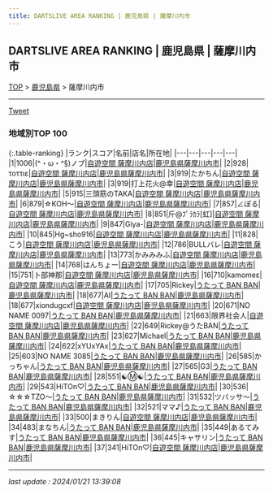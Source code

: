 ```yaml
---
title: DARTSLIVE AREA RANKING | 鹿児島県 | 薩摩川内市
---
```

## DARTSLIVE AREA RANKING | 鹿児島県 | 薩摩川内市

[TOP](/darts/rank/) > [鹿児島県](/darts/rank/鹿児島県/) > 薩摩川内市

___

<a href="https://twitter.com/share?ref_src=twsrc%5Etfw" data-text="DARTSLIVE AREA RANKING | 鹿児島県薩摩川内市" class="twitter-share-button" data-via="DARTSLIVE" data-hashtags="DARTSLIVE" data-related="DARTSLIVE" data-show-count="false">Tweet</a>

### 地域別TOP 100

{:.table-ranking}
|ランク|スコア|名前|店名|所在地|
|---|---|---|---|---|
|1|1006|(^・ω・^§)ノブ|<a href="https://search.dartslive.com/jp/shop/2638bf474abb4dea790ab824ce8730e5">自遊空間 薩摩川内店</a>|<a href="/darts/rank/鹿児島県/薩摩川内市">鹿児島県薩摩川内市</a>|
|2|928|τοττιε|<a href="https://search.dartslive.com/jp/shop/2638bf474abb4dea790ab824ce8730e5">自遊空間 薩摩川内店</a>|<a href="/darts/rank/鹿児島県/薩摩川内市">鹿児島県薩摩川内市</a>|
|3|919|たかちん|<a href="https://search.dartslive.com/jp/shop/2638bf474abb4dea790ab824ce8730e5">自遊空間 薩摩川内店</a>|<a href="/darts/rank/鹿児島県/薩摩川内市">鹿児島県薩摩川内市</a>|
|3|919|打上花火@幸|<a href="https://search.dartslive.com/jp/shop/2638bf474abb4dea790ab824ce8730e5">自遊空間 薩摩川内店</a>|<a href="/darts/rank/鹿児島県/薩摩川内市">鹿児島県薩摩川内市</a>|
|5|915|三頭筋のTAKA|<a href="https://search.dartslive.com/jp/shop/2638bf474abb4dea790ab824ce8730e5">自遊空間 薩摩川内店</a>|<a href="/darts/rank/鹿児島県/薩摩川内市">鹿児島県薩摩川内市</a>|
|6|879|☆KOH〜|<a href="https://search.dartslive.com/jp/shop/2638bf474abb4dea790ab824ce8730e5">自遊空間 薩摩川内店</a>|<a href="/darts/rank/鹿児島県/薩摩川内市">鹿児島県薩摩川内市</a>|
|7|857|∠ぽる|<a href="https://search.dartslive.com/jp/shop/2638bf474abb4dea790ab824ce8730e5">自遊空間 薩摩川内店</a>|<a href="/darts/rank/鹿児島県/薩摩川内市">鹿児島県薩摩川内市</a>|
|8|851|斤@ﾌﾟﾗｶﾗ[虹]|<a href="https://search.dartslive.com/jp/shop/2638bf474abb4dea790ab824ce8730e5">自遊空間 薩摩川内店</a>|<a href="/darts/rank/鹿児島県/薩摩川内市">鹿児島県薩摩川内市</a>|
|9|847|Giya-|<a href="https://search.dartslive.com/jp/shop/2638bf474abb4dea790ab824ce8730e5">自遊空間 薩摩川内店</a>|<a href="/darts/rank/鹿児島県/薩摩川内市">鹿児島県薩摩川内市</a>|
|10|845|Hg~sho916|<a href="https://search.dartslive.com/jp/shop/2638bf474abb4dea790ab824ce8730e5">自遊空間 薩摩川内店</a>|<a href="/darts/rank/鹿児島県/薩摩川内市">鹿児島県薩摩川内市</a>|
|11|828|こう|<a href="https://search.dartslive.com/jp/shop/2638bf474abb4dea790ab824ce8730e5">自遊空間 薩摩川内店</a>|<a href="/darts/rank/鹿児島県/薩摩川内市">鹿児島県薩摩川内市</a>|
|12|786|BULLバレ|<a href="https://search.dartslive.com/jp/shop/2638bf474abb4dea790ab824ce8730e5">自遊空間 薩摩川内店</a>|<a href="/darts/rank/鹿児島県/薩摩川内市">鹿児島県薩摩川内市</a>|
|13|773|かみみみふ|<a href="https://search.dartslive.com/jp/shop/2638bf474abb4dea790ab824ce8730e5">自遊空間 薩摩川内店</a>|<a href="/darts/rank/鹿児島県/薩摩川内市">鹿児島県薩摩川内市</a>|
|14|768|はんちょー|<a href="https://search.dartslive.com/jp/shop/2638bf474abb4dea790ab824ce8730e5">自遊空間 薩摩川内店</a>|<a href="/darts/rank/鹿児島県/薩摩川内市">鹿児島県薩摩川内市</a>|
|15|751|卜部神那|<a href="https://search.dartslive.com/jp/shop/2638bf474abb4dea790ab824ce8730e5">自遊空間 薩摩川内店</a>|<a href="/darts/rank/鹿児島県/薩摩川内市">鹿児島県薩摩川内市</a>|
|16|710|kamomeε|<a href="https://search.dartslive.com/jp/shop/2638bf474abb4dea790ab824ce8730e5">自遊空間 薩摩川内店</a>|<a href="/darts/rank/鹿児島県/薩摩川内市">鹿児島県薩摩川内市</a>|
|17|705|Rickey|<a href="https://search.dartslive.com/jp/shop/9cd1df9077184653a3f63593b5358cc4">うたって BAN BAN</a>|<a href="/darts/rank/鹿児島県/薩摩川内市">鹿児島県薩摩川内市</a>|
|18|677|AI|<a href="https://search.dartslive.com/jp/shop/9cd1df9077184653a3f63593b5358cc4">うたって BAN BAN</a>|<a href="/darts/rank/鹿児島県/薩摩川内市">鹿児島県薩摩川内市</a>|
|18|677|xiondugcxf|<a href="https://search.dartslive.com/jp/shop/2638bf474abb4dea790ab824ce8730e5">自遊空間 薩摩川内店</a>|<a href="/darts/rank/鹿児島県/薩摩川内市">鹿児島県薩摩川内市</a>|
|20|671|NO NAME 0097|<a href="https://search.dartslive.com/jp/shop/9cd1df9077184653a3f63593b5358cc4">うたって BAN BAN</a>|<a href="/darts/rank/鹿児島県/薩摩川内市">鹿児島県薩摩川内市</a>|
|21|663|限界社会人|<a href="https://search.dartslive.com/jp/shop/2638bf474abb4dea790ab824ce8730e5">自遊空間 薩摩川内店</a>|<a href="/darts/rank/鹿児島県/薩摩川内市">鹿児島県薩摩川内市</a>|
|22|649|Rickey@うたBAN|<a href="https://search.dartslive.com/jp/shop/9cd1df9077184653a3f63593b5358cc4">うたって BAN BAN</a>|<a href="/darts/rank/鹿児島県/薩摩川内市">鹿児島県薩摩川内市</a>|
|23|627|Michael|<a href="https://search.dartslive.com/jp/shop/9cd1df9077184653a3f63593b5358cc4">うたって BAN BAN</a>|<a href="/darts/rank/鹿児島県/薩摩川内市">鹿児島県薩摩川内市</a>|
|24|622|xYUxYAx|<a href="https://search.dartslive.com/jp/shop/9cd1df9077184653a3f63593b5358cc4">うたって BAN BAN</a>|<a href="/darts/rank/鹿児島県/薩摩川内市">鹿児島県薩摩川内市</a>|
|25|603|NO NAME 3085|<a href="https://search.dartslive.com/jp/shop/9cd1df9077184653a3f63593b5358cc4">うたって BAN BAN</a>|<a href="/darts/rank/鹿児島県/薩摩川内市">鹿児島県薩摩川内市</a>|
|26|585|かっちゃん|<a href="https://search.dartslive.com/jp/shop/9cd1df9077184653a3f63593b5358cc4">うたって BAN BAN</a>|<a href="/darts/rank/鹿児島県/薩摩川内市">鹿児島県薩摩川内市</a>|
|27|565|G3|<a href="https://search.dartslive.com/jp/shop/9cd1df9077184653a3f63593b5358cc4">うたって BAN BAN</a>|<a href="/darts/rank/鹿児島県/薩摩川内市">鹿児島県薩摩川内市</a>|
|28|551|☯️Ⓜ️☯️|<a href="https://search.dartslive.com/jp/shop/9cd1df9077184653a3f63593b5358cc4">うたって BAN BAN</a>|<a href="/darts/rank/鹿児島県/薩摩川内市">鹿児島県薩摩川内市</a>|
|29|543|HiTOn♡|<a href="https://search.dartslive.com/jp/shop/9cd1df9077184653a3f63593b5358cc4">うたって BAN BAN</a>|<a href="/darts/rank/鹿児島県/薩摩川内市">鹿児島県薩摩川内市</a>|
|30|536|☆☆☆TZO～|<a href="https://search.dartslive.com/jp/shop/9cd1df9077184653a3f63593b5358cc4">うたって BAN BAN</a>|<a href="/darts/rank/鹿児島県/薩摩川内市">鹿児島県薩摩川内市</a>|
|31|532|ツバッサ～|<a href="https://search.dartslive.com/jp/shop/9cd1df9077184653a3f63593b5358cc4">うたって BAN BAN</a>|<a href="/darts/rank/鹿児島県/薩摩川内市">鹿児島県薩摩川内市</a>|
|32|521|ママ♪|<a href="https://search.dartslive.com/jp/shop/9cd1df9077184653a3f63593b5358cc4">うたって BAN BAN</a>|<a href="/darts/rank/鹿児島県/薩摩川内市">鹿児島県薩摩川内市</a>|
|33|500|まきりん|<a href="https://search.dartslive.com/jp/shop/2638bf474abb4dea790ab824ce8730e5">自遊空間 薩摩川内店</a>|<a href="/darts/rank/鹿児島県/薩摩川内市">鹿児島県薩摩川内市</a>|
|34|483|まなちん|<a href="https://search.dartslive.com/jp/shop/9cd1df9077184653a3f63593b5358cc4">うたって BAN BAN</a>|<a href="/darts/rank/鹿児島県/薩摩川内市">鹿児島県薩摩川内市</a>|
|35|449|あるてみす|<a href="https://search.dartslive.com/jp/shop/9cd1df9077184653a3f63593b5358cc4">うたって BAN BAN</a>|<a href="/darts/rank/鹿児島県/薩摩川内市">鹿児島県薩摩川内市</a>|
|36|445|キャサリン|<a href="https://search.dartslive.com/jp/shop/9cd1df9077184653a3f63593b5358cc4">うたって BAN BAN</a>|<a href="/darts/rank/鹿児島県/薩摩川内市">鹿児島県薩摩川内市</a>|
|37|341|HiTOn♡|<a href="https://search.dartslive.com/jp/shop/2638bf474abb4dea790ab824ce8730e5">自遊空間 薩摩川内店</a>|<a href="/darts/rank/鹿児島県/薩摩川内市">鹿児島県薩摩川内市</a>|



___

_last update : 2024/01/21 13:39:08_


<script src="https://cdnjs.cloudflare.com/ajax/libs/jquery/3.6.1/jquery.min.js" integrity="sha512-aVKKRRi/Q/YV+4mjoKBsE4x3H+BkegoM/em46NNlCqNTmUYADjBbeNefNxYV7giUp0VxICtqdrbqU7iVaeZNXA==" crossorigin="anonymous" referrerpolicy="no-referrer"></script>
<script src="https://cdnjs.cloudflare.com/ajax/libs/jquery.tablesorter/2.31.3/js/jquery.tablesorter.min.js" integrity="sha512-qzgd5cYSZcosqpzpn7zF2ZId8f/8CHmFKZ8j7mU4OUXTNRd5g+ZHBPsgKEwoqxCtdQvExE5LprwwPAgoicguNg==" crossorigin="anonymous" referrerpolicy="no-referrer"></script>
<link rel="stylesheet" href="https://cdnjs.cloudflare.com/ajax/libs/jquery.tablesorter/2.31.3/css/theme.default.min.css" integrity="sha512-wghhOJkjQX0Lh3NSWvNKeZ0ZpNn+SPVXX1Qyc9OCaogADktxrBiBdKGDoqVUOyhStvMBmJQ8ZdMHiR3wuEq8+w==" crossorigin="anonymous" referrerpolicy="no-referrer" />
<script>
$(function() {
    $(".table-ranking").tablesorter({sortList:[[0, 0]]});
});
</script>

<script async src="https://platform.twitter.com/widgets.js" charset="utf-8"></script>